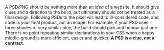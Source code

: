 

A PSD/PNG should be nothing more than an *idea* of a website. It should give clues and a direction to the
build, but ultimately should not be treated as a final design. Following PSDs to the pixel will lead to
ill-considered code, and code is your final product, not an image. For example, if your PSD uses three shades
of very similar blue, the build should pick and honour just one. There is no point repeating similar
declarations in your CSS when a happy middle-ground is more efficient, easier and quicker. __A PSD is a clue,
not a contract__.